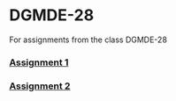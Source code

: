 # DGMDE-28
For assignments from the class DGMDE-28

### [Assignment 1](https://jack317.github.io/DGMDE-28/assignment_1/)

### [Assignment 2](https://jack317.github.io/DGMDE-28/assignment_2/)
